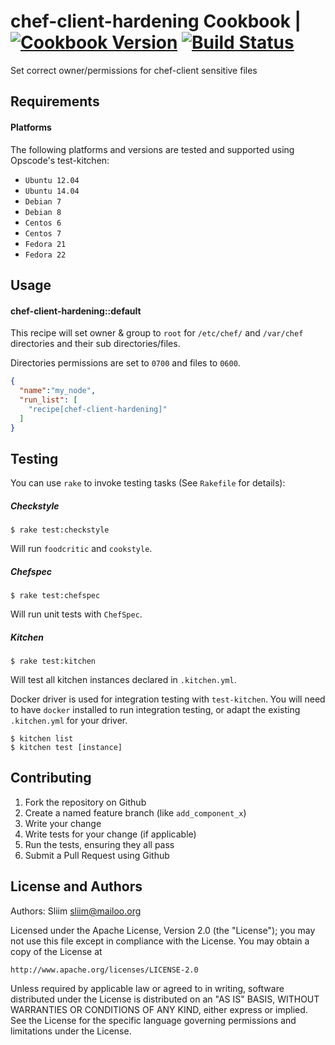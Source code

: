 # chef-client-hardening Cookbook | [![Cookbook Version](https://img.shields.io/cookbook/v/chef-client-hardening.svg)](https://community.opscode.com/cookbooks/chef-client-hardening) [![Build Status](https://travis-ci.org/sliim-cookbooks/chef-client-hardening.svg?branch=master)](https://travis-ci.org/sliim-cookbooks/chef-client-hardening) 

Set correct owner/permissions for chef-client sensitive files

## Requirements

#### Platforms
The following platforms and versions are tested and supported using Opscode's test-kitchen:
- `Ubuntu 12.04`
- `Ubuntu 14.04`
- `Debian 7`
- `Debian 8`
- `Centos 6`
- `Centos 7`
- `Fedora 21`
- `Fedora 22`

## Usage

#### chef-client-hardening::default

This recipe will set owner & group to `root` for `/etc/chef/` and `/var/chef` directories and their sub directories/files.

Directories permissions are set to `0700` and files to `0600`.

```json
{
  "name":"my_node",
  "run_list": [
    "recipe[chef-client-hardening]"
  ]
}
```

## Testing

You can use `rake` to invoke testing tasks (See `Rakefile` for details):

##### Checkstyle
```
$ rake test:checkstyle
```

Will run `foodcritic` and `cookstyle`.

##### Chefspec
```
$ rake test:chefspec
```

Will run unit tests with `ChefSpec`.

##### Kitchen
```
$ rake test:kitchen
```

Will test all kitchen instances declared in `.kitchen.yml`.

Docker driver is used for integration testing with `test-kitchen`. You will need to have `docker` installed to run integration testing, or adapt the existing `.kitchen.yml` for your driver.

```
$ kitchen list
$ kitchen test [instance]
```

## Contributing

1. Fork the repository on Github
2. Create a named feature branch (like `add_component_x`)
3. Write your change
4. Write tests for your change (if applicable)
5. Run the tests, ensuring they all pass
6. Submit a Pull Request using Github

## License and Authors

Authors: Sliim <sliim@mailoo.org>

Licensed under the Apache License, Version 2.0 (the "License"); you may not use this file except in compliance with the License. You may obtain a copy of the License at

    http://www.apache.org/licenses/LICENSE-2.0

Unless required by applicable law or agreed to in writing, software distributed under the License is distributed on an "AS IS" BASIS, WITHOUT WARRANTIES OR CONDITIONS OF ANY KIND, either express or implied. See the License for the specific language governing permissions and limitations under the License.

